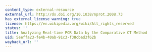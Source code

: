 ```yaml
---
content_type: external-resource
external_url: http://dx.doi.org/10.1038/nprot.2008.73
has_external_license_warning: true
license: https://en.wikipedia.org/wiki/All_rights_reserved
status: ''
title: Analyzing Real-time PCR Data by the Comparative CT Method
uid: 5eeffa23-fe4b-40ab-91c3-f38cbad3f62b
wayback_url: ''
---
```

